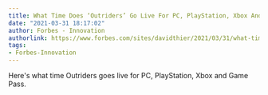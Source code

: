```yaml
---
title: What Time Does ‘Outriders’ Go Live For PC, PlayStation, Xbox And Game Pass?
date: "2021-03-31 18:17:02"
author: Forbes - Innovation
authorlink: https://www.forbes.com/sites/davidthier/2021/03/31/what-time-does-outriders-go-live-for-pc-playstation-xbox-and-game-pass/
tags:
- Forbes-Innovation
---
```

Here's what time Outriders goes live for PC, PlayStation, Xbox and Game Pass.